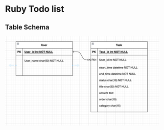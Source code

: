 # Ruby Todo list

## Table Schema

![GITHUB]( https://github.com/Dave870907/Ruby_Todo_list/blob/master/er-model.png "Table schema")
